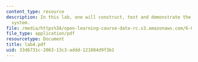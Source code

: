 ```yaml
---
content_type: resource
description: In this lab, one will construct, test and demonstrate the audio playback
  system.
file: /media/https%3A/open-learning-course-data-rc.s3.amazonaws.com/6-002-circuits-and-electronics-spring-2007/33d6731c206313c3addd121084d9f3b1_lab4.pdf
file_type: application/pdf
resourcetype: Document
title: lab4.pdf
uid: 33d6731c-2063-13c3-addd-121084d9f3b1
---
```

